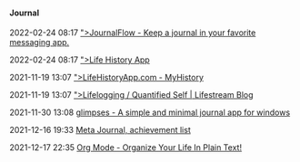 ####  Journal

2022-02-24 08:17 [&quot;&gt;JournalFlow - Keep a journal in your favorite messaging app.](https://www.journalflow.com/#features)

2022-02-24 08:17 [&quot;&gt;Life History App](https://lifehistory.app/app/main/upload-files)

2021-11-19 13:07 [&quot;&gt;LifeHistoryApp.com - MyHistory](http://www.lifehistoryapp.com/myhistory.html)

2021-11-19 13:07 [&quot;&gt;Lifelogging / Quantified Self | Lifestream Blog](https://lifestreamblog.com/lifelogging/)

2021-11-30 13:08 [glimpses - A simple and minimal journal app for windows](https://getglimpses.com/)

2021-12-16 19:33 [Meta Journal, achievement list](https://www.metajournal.app/?ref=producthunt)

2021-12-17 22:35 [Org Mode - Organize Your Life In Plain Text!](http://doc.norang.ca/org-mode.html)




